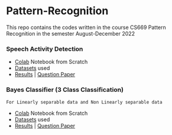 # Pattern-Recognition
This repo contains the codes written in the course CS669 Pattern Recognition in the semester August-December 2022


### Speech Activity Detection

- [Colab](https://github.com/its-rajesh/Pattern-Recognition/blob/main/PRA1Q1.ipynb) Notebook from Scratch
- [Datasets](https://github.com/its-rajesh/Pattern-Recognition/tree/main/assign1_data/q1) used
- [Results](https://github.com/its-rajesh/Pattern-Recognition/blob/main/PRA1_s21005.pdf) | [Question Paper](https://github.com/its-rajesh/Pattern-Recognition/blob/main/cs669_assign1.pdf)

### Bayes Classifier (3 Class Classification)
`For Linearly separable data and Non Linearly separable data`

- [Colab](https://github.com/its-rajesh/Pattern-Recognition/blob/main/PRA1Q2.ipynb) Notebook from Scratch
- [Datasets](https://github.com/its-rajesh/Pattern-Recognition/tree/main/assign1_data/q2) used
- [Results](https://github.com/its-rajesh/Pattern-Recognition/blob/main/PRA1_s21005.pdf) | [Question Paper](https://github.com/its-rajesh/Pattern-Recognition/blob/main/cs669_assign1.pdf)
